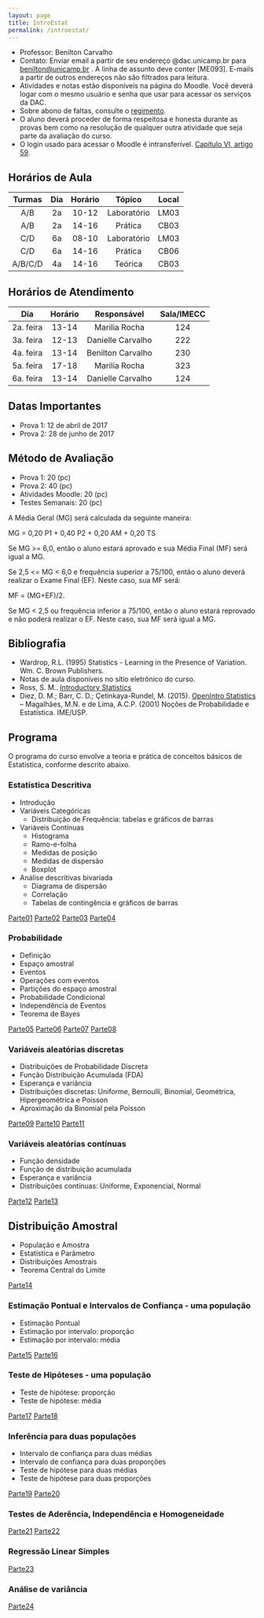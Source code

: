 ```yaml
---
layout: page
title: IntroEstat
permalink: /introestat/
---
```


- Professor: Benilton Carvalho
- Contato: Enviar email a partir de seu endereço @dac.unicamp.br para benilton@unicamp.br . A linha de assunto deve conter [ME093]. E-mails a partir de outros endereços não são filtrados para leitura.
- Atividades e notas estão disponíveis na página do Moodle. Você deverá logar com o mesmo usuário e senha que usar para acessar os serviços da DAC.
- Sobre abono de faltas, consulte o [regimento](http://www.dac.unicamp.br/portal/grad/regimento/capitulo_v/secao_x/).
- O aluno deverá proceder de forma respeitosa e honesta durante as provas bem como na resolução de qualquer outra atividade que seja parte da avaliação do curso.
- O login usado para acessar o Moodle é intransferível. [Capítulo VI, artigo 59](http://www.pg.unicamp.br/mostra_norma.php?id_norma=3256).


## Horários de Aula

| Turmas | Dia | Horário |    Tópico   | Local |
|:------:|:---:|:-------:|:-----------:|:-----:|
|  A/B   |  2a |  10-12  | Laboratório | LM03  |
|  A/B   |  2a |  14-16  |   Prática   | CB03  |
|  C/D   |  6a |  08-10  | Laboratório | LM03  |
|  C/D   |  6a |  14-16  |   Prática   | CB06  |
| A/B/C/D|  4a |  14-16  |   Teórica   | CB03  |


## Horários de Atendimento

|    Dia    | Horário |    Responsável    | Sala/IMECC |
|:---------:|:-------:|:-----------------:|:----------:|
| 2a. feira | 13-14   | Marilia Rocha     |     124    |
| 3a. feira | 12-13   | Danielle Carvalho |     222    |
| 4a. feira | 13-14   | Benilton Carvalho |     230    |
| 5a. feira | 17-18   | Marilia Rocha     |     323    |
| 6a. feira | 13-14   | Danielle Carvalho |     124    |


## Datas Importantes

- Prova 1: 12 de abril de 2017
- Prova 2: 28 de junho de 2017


## Método de Avaliação

- Prova 1: 20 (pc)
- Prova 2: 40 (pc)
- Atividades Moodle: 20 (pc)
- Testes Semanais: 20 (pc)

A Média Geral (MG) será calculada da seguinte maneira:

MG = 0,20 P1 + 0,40 P2 + 0,20 AM + 0,20 TS

Se MG >= 6,0, então o aluno estará aprovado e sua Média Final (MF) será igual a MG.

Se 2,5 <= MG < 6,0 e frequência superior a 75/100, então o aluno deverá realizar o Exame Final (EF). Neste caso, sua MF será:

MF = (MG+EF)/2.

Se MG < 2,5 ou frequência inferior a 75/100, então o aluno estará reprovado e não poderá realizar o EF. Neste caso, sua MF será igual a MG.


## Bibliografia

- Wardrop, R.L. (1995) Statistics - Learning in the Presence of Variation. Wm. C. Brown
Publishers.
- Notas de aula disponíveis no sítio eletrônico do curso.
- Ross, S. M.. [Introductory Statistics](http://www.sciencedirect.com/science/book/9780123743886)
- Diez, D. M.; Barr, C. D.; Çetinkaya-Rundel, M. (2015). [OpenIntro Statistics](https://drive.google.com/file/d/0B-DHaDEbiOGkY1FCdEJFNGV1Ym8/view)
– Magalhães, M.N. e de Lima, A.C.P. (2001) Noções de Probabilidade e Estatística. IME/USP.

## Programa

O programa do curso envolve a teoria e prática de conceitos básicos de Estatística, conforme descrito abaixo.

### Estatística Descritiva

* Introdução
* Variáveis Categóricas
  + Distribuição de Frequência: tabelas e gráficos de barras
* Variáveis Contínuas
  + Histograma
  + Ramo-e-folha
  + Medidas de posição
  + Medidas de dispersão
  + Boxplot
* Análise descritivas bivariada
  + Diagrama de dispersão
  + Correlação
  + Tabelas de contingência e gráficos de barras

[Parte01](introestatistica/parte01/parte01.html)
[Parte02](introestatistica/parte02/parte02.html)
[Parte03](introestatistica/parte03/parte03.html)
[Parte04](introestatistica/parte04/parte04.html)


### Probabilidade

* Definição
* Espaço amostral
* Eventos
* Operações com eventos
* Partições do espaço amostral
* Probabilidade Condicional
* Independência de Eventos
* Teorema de Bayes 

[Parte05](introestatistica/parte05/parte05.html)
[Parte06](introestatistica/parte06/parte06.html)
[Parte07](introestatistica/parte07/parte07.html)
[Parte08](introestatistica/parte08/parte08.html)



### Variáveis aleatórias discretas
* Distribuições de Probabilidade Discreta
* Função Distribuição Acumulada (FDA)
* Esperança e variância
* Distribuições discretas: Uniforme, Bernoulli, Binomial, Geométrica, Hipergeométrica e Poisson
* Aproximação da Binomial pela Poisson

[Parte09](introestatistica/parte09/parte09.html)
[Parte10](introestatistica/parte10/parte10.html)
[Parte11](introestatistica/parte11/parte11.html)


### Variáveis aleatórias contínuas
* Função densidade
* Função de distribuição acumulada
* Esperança e variância
* Distribuições contínuas: Uniforme, Exponencial, Normal

[Parte12](introestatistica/parte12/parte12.html)
[Parte13](introestatistica/parte13/parte13.html)

## Distribuição Amostral
* População e Amostra
* Estatística e Parâmetro
* Distribuições Amostrais
* Teorema Central do Limite

[Parte14](introestatistica/parte14/parte14.html)

### Estimação Pontual e Intervalos de Confiança - uma população
* Estimação Pontual
* Estimação por intervalo: proporção
* Estimação por intervalo: média

[Parte15](introestatistica/parte15/parte15.html)
[Parte16](introestatistica/parte16/parte16.html)

### Teste de Hipóteses - uma população
* Teste de hipótese: proporção
* Teste de hipótese: média

[Parte17](introestatistica/parte17/parte17.html)
[Parte18](introestatistica/parte18/parte18.html)

### Inferência para duas populações
* Intervalo de confiança para duas médias
* Intervalo de confiança para duas proporções
* Teste de hipótese para duas médias
* Teste de hipótese para duas proporções

[Parte19](introestatistica/parte19/parte19.html)
[Parte20](introestatistica/parte20/parte20.html)

### Testes de Aderência, Independência e Homogeneidade

[Parte21](introestatistica/parte21/parte21.html)
[Parte22](introestatistica/parte22/parte22.html)

### Regressão Linear Simples

[Parte23](introestatistica/parte23/parte23.html)

### Análise de variância

[Parte24](introestatistica/parte24/parte24.html)
